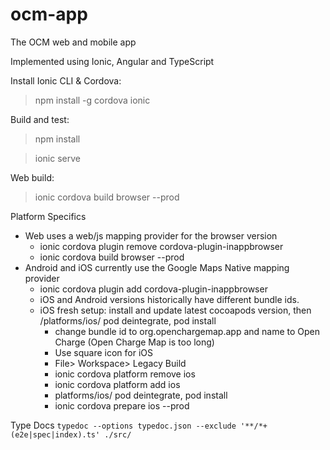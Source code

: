 # ocm-app
The OCM web and mobile app

Implemented using Ionic, Angular and TypeScript

Install Ionic CLI & Cordova:
> npm install -g cordova ionic

Build and test:
> npm install

> ionic serve

Web build:
> ionic cordova build browser --prod

Platform Specifics
- Web uses a web/js mapping provider for the browser version
    - ionic cordova plugin remove cordova-plugin-inappbrowser
    - ionic cordova build browser --prod
- Android and iOS currently use the Google Maps Native mapping provider
    - ionic cordova plugin add cordova-plugin-inappbrowser
    - iOS and Android versions historically have different bundle ids.
    - iOS fresh setup: install and update latest cocoapods version, then  /platforms/ios/ pod deintegrate, pod install
        - change bundle id to org.openchargemap.app and name to Open Charge (Open Charge Map is too long)
        - Use square icon for iOS
        - File> Workspace> Legacy Build
        - ionic cordova platform remove ios
        - ionic cordova platform add ios
        - platforms/ios/ pod deintegrate, pod install
        - ionic cordova prepare ios --prod


Type Docs
    `typedoc --options typedoc.json --exclude '**/*+(e2e|spec|index).ts' ./src/`
